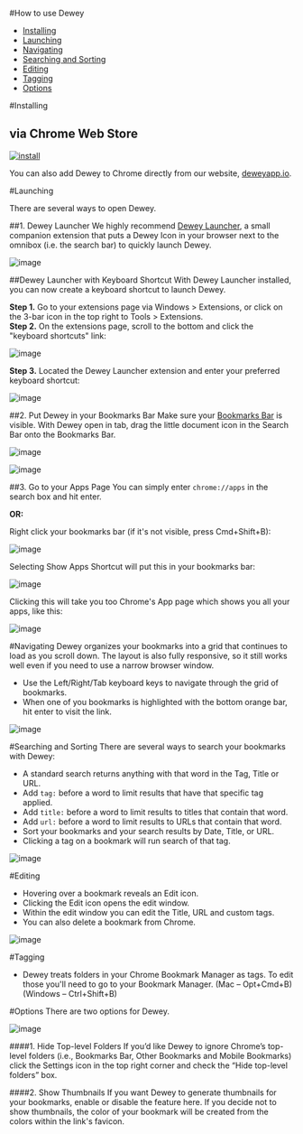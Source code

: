 #How to use Dewey
- [Installing](#installing)
- [Launching](#launching)
- [Navigating](#navigating)
- [Searching and Sorting](#searching-and-sorting)
- [Editing](#editing)
- [Tagging](#tagging)
- [Options](#options)




#Installing
## via Chrome Web Store

[![install](images/install.png)](https://chrome.google.com/webstore/detail/dewey-bookmarks/aahpfefkmihhdabllidnlipghcjgpkdm)

You can also add Dewey to Chrome directly from our website, [deweyapp.io](http:/deweyapp.io).


#Launching

There are several ways to open Dewey.

##1. Dewey Launcher
We highly recommend [Dewey Launcher](https://chrome.google.com/webstore/detail/dewey-launcher/fnfpnjjgpfifiilkencadlekjebpmbph), a small companion extension that puts a Dewey Icon in your browser next to the omnibox (i.e. the search bar) to quickly launch Dewey.

![image](images/dewey-launcher.png)

##Dewey Launcher with Keyboard Shortcut
With Dewey Launcher installed, you can now create a keyboard shortcut to launch Dewey.

**Step 1.** Go to your extensions page via Windows > Extensions, or click on the 3-bar icon in the top right to Tools > Extensions.  
**Step 2.** On the extensions page, scroll to the bottom and click the "keyboard shortcuts" link:


![image](images/keyboard-shortcut.png)  

**Step 3.** Located the Dewey Launcher extension and enter your preferred keyboard shortcut:  

![image](images/keyboard-shortcut-set.png)



##2.  Put Dewey in your Bookmarks Bar
Make sure your [Bookmarks Bar](https://support.google.com/chrome/answer/95745?hl=en0) is visible. With Dewey open in tab, drag the little document icon in the Search Bar onto the Bookmarks Bar.

![image](images/omnibox-icon.png)

![image](images/bookmarks-bar.png)

##3.  Go to your Apps Page
You can simply enter `chrome://apps` in the search box and hit enter.

**OR:**

Right click your bookmarks bar (if it's not visible, press Cmd+Shift+B):

![image](images/show-apps-shortcut.png)

Selecting Show Apps Shortcut will put this in your bookmarks bar:

![image](images/apps-shortcut.png)

Clicking this will take you too Chrome's App page which shows you all your apps, like this:

![image](images/apps-page.png)


#Navigating
Dewey organizes your bookmarks into a grid that continues to load as you scroll down. The layout is also fully responsive, so it still works well even if you need to use a narrow browser window.

- Use the Left/Right/Tab keyboard keys to navigate through the grid of bookmarks.
- When one of you bookmarks is highlighted with the bottom orange bar, hit enter to visit the link.

![image](images/grid.jpg)

#Searching and Sorting
There are several ways to search your bookmarks with Dewey:

- A standard search returns anything with that word in the Tag, Title or URL.
- Add `tag:` before a word to limit results that have that specific tag applied.
- Add `title:` before a word to limit results to titles that contain that word.
- Add `url:` before a word to limit results to URLs that contain that word.
- Sort your bookmarks and your search results by Date, Title, or URL.
- Clicking a tag on a bookmark will run search of that tag.

![image](images/search.jpg)



#Editing
- Hovering over a bookmark reveals an Edit icon.
- Clicking the Edit icon opens the edit window.
- Within the edit window you can edit the Title, URL and custom tags.
- You can also delete a bookmark from Chrome.

![image](images/editing.jpg)


#Tagging

- Dewey treats folders in your Chrome Bookmark Manager as tags. To edit those you'll need to go to your Bookmark Manager. (Mac – Opt+Cmd+B) (Windows – Ctrl+Shift+B)


#Options
There are two options for Dewey.

![image](images/options.png)

####1. Hide Top-level Folders
If you’d like Dewey to ignore Chrome’s top-level folders (i.e., Bookmarks Bar, Other Bookmarks and Mobile Bookmarks) click the Settings icon in the top right corner and check the “Hide top-level folders” box.

####2. Show Thumbnails
If you want Dewey to generate thumbnails for your bookmarks, enable or disable the feature here. If you decide not to show thumbnails, the color of your bookmark will be created from the colors within the link's favicon.